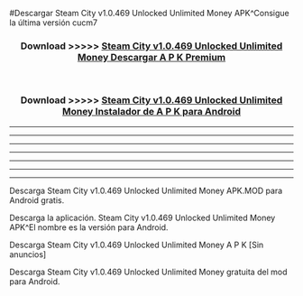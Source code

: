 #Descargar Steam City v1.0.469 Unlocked Unlimited Money  APK^Consigue la última versión cucm7



<div align="center">
<h3>Download >>>>> <a href="https://es-sites.web.app/?es= Steam City v1.0.469 Unlocked Unlimited Money ">Steam City v1.0.469 Unlocked Unlimited Money  Descargar A P K Premium</a></h3><br>

<h3>Download >>>>> <a href="https://es-sites.web.app/?es= Steam City v1.0.469 Unlocked Unlimited Money ">Steam City v1.0.469 Unlocked Unlimited Money  Instalador de A P K para Android</a></h3>
</div>


----------------------------------------------------------

----------------------------------------------------------

----------------------------------------------------------

----------------------------------------------------------

----------------------------------------------------------

----------------------------------------------------------

----------------------------------------------------------

Descarga Steam City v1.0.469 Unlocked Unlimited Money  APK.MOD para Android gratis.

Descarga la aplicación. Steam City v1.0.469 Unlocked Unlimited Money  APK^El nombre es la versión para Android.

Descarga Steam City v1.0.469 Unlocked Unlimited Money  A P K [Sin anuncios]

Descarga Steam City v1.0.469 Unlocked Unlimited Money  gratuita del mod para Android.


